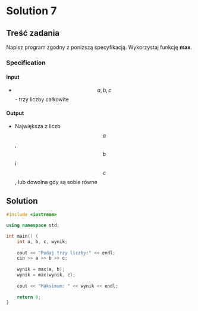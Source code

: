 # Solution 7

## Treść zadania

Napisz program zgodny z poniższą specyfikacją. Wykorzystaj funkcję **max**.

### Specification

#### Input

* $$a, b, c$$ - trzy liczby całkowite

#### Output

* Największa z liczb $$a$$, $$b$$ i $$c$$ , lub dowolna gdy są sobie równe

## Solution

```cpp
#include <iostream>

using namespace std;

int main() {
    int a, b, c, wynik;
    
    cout << "Podaj trzy liczby:" << endl;
    cin >> a >> b >> c;
    
    wynik = max(a, b);
    wynik = max(wynik, c);
    
    cout << "Maksimum: " << wynik << endl;
    
    return 0;
}
```
